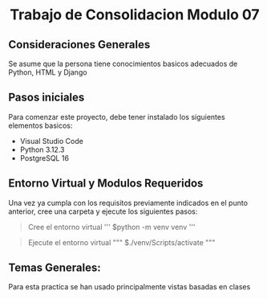 <h1 align="center">Trabajo de Consolidacion Modulo 07</h1>

## Consideraciones Generales

Se asume que la persona tiene conocimientos basicos adecuados de Python, HTML y Django

## Pasos iniciales

Para comenzar este proyecto, debe tener instalado los siguientes elementos basicos:

* Visual Studio Code
* Python 3.12.3
* PostgreSQL 16

## Entorno Virtual y Modulos Requeridos

Una vez ya cumpla con los requisitos previamente indicados en el punto anterior, cree una carpeta y ejecute los siguientes pasos:

> Cree el entorno virtual
'''
$python -m venv venv
'''

> Ejecute el entorno virtual
"""
$./venv/Scripts/activate
"""

## Temas Generales:

Para esta practica se han usado principalmente vistas basadas en clases